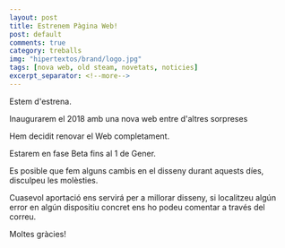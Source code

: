 ```yaml
---
layout: post
title: Estrenem Pàgina Web!
post: default
comments: true
category: treballs
img: "hipertextos/brand/logo.jpg"
tags: [nova web, old steam, novetats, noticies]
excerpt_separator: <!--more-->
---
```


Estem d'estrena.

Inaugurarem el 2018 amb una nova web entre d'altres sorpreses


<!--more-->

Hem decidit renovar el Web completament.

Estarem en fase Beta fins al 1 de Gener.

Es posible que fem alguns cambis en el disseny durant aquests díes, disculpeu les molèsties.

Cuasevol aportació ens servirá per a millorar disseny, si localitzeu algún error en algún dispositiu concret ens ho podeu comentar a través del correu.

Moltes gràcies!
